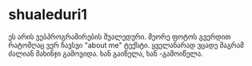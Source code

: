 # shualeduri1
ეს არის ვებპროგრამირების შუალედური. მეორე ფოტოს გვერდით რატომღაც ვერ ჩავსვი "about me" ტექსტი. ყველანარად ვცადე მაგრამ ძალიან მახინჯი გამოვიდა. ხან გაიწელა, ხან -გამოიწელა.
